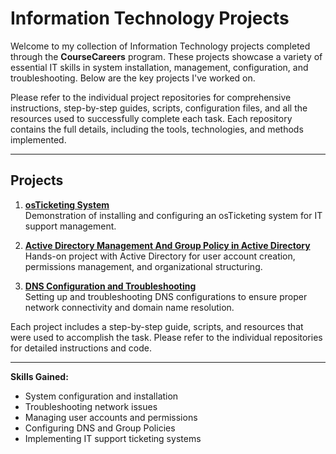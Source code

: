 

# Information Technology Projects

Welcome to my collection of Information Technology projects completed through the **CourseCareers** program. These projects showcase a variety of essential IT skills in system installation, management, configuration, and troubleshooting. Below are the key projects I've worked on.


Please refer to the individual project repositories for comprehensive instructions, step-by-step guides, scripts, configuration files, and all the resources used to successfully complete each task. Each repository contains the full details, including the tools, technologies, and methods implemented.

---
## Projects

1. **[osTicketing System](https://github.com/Andre1876/osTicketing-System)**  
   Demonstration of installing and configuring an osTicketing system for IT support management.

2. **[Active Directory Management And Group Policy in Active Directory](https://github.com/Andre1876/Active-Directory-Management)**  
   Hands-on project with Active Directory for user account creation, permissions management, and organizational structuring.

3. **[DNS Configuration and Troubleshooting](https://github.com/Andre1876/DNS-Configuration-and-Troubleshooting)**  
   Setting up and troubleshooting DNS configurations to ensure proper network connectivity and domain name resolution.

Each project includes a step-by-step guide, scripts, and resources that were used to accomplish the task. Please refer to the individual repositories for detailed instructions and code.

---
**Skills Gained:**
- System configuration and installation
- Troubleshooting network issues
- Managing user accounts and permissions
- Configuring DNS and Group Policies
- Implementing IT support ticketing systems
